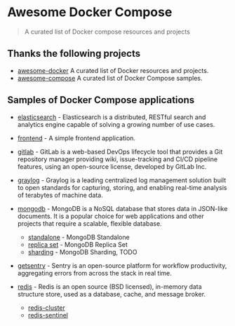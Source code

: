 # Awesome Docker Compose

> A curated list of Docker compose resources and projects

## Thanks the following projects

- [awesome-docker](https://github.com/veggiemonk/awesome-docker) A curated list of Docker resources and projects.
- [awesome-compose](https://github.com/docker/awesome-compose) A curated list of Docker Compose samples.

## Samples of Docker Compose applications

- [elasticsearch](./elasticsearch/README.md) - Elasticsearch is a distributed, RESTful search and analytics engine capable of solving a growing number of use cases.

- [frontend](./frontend/README.md) - A simple frontend application.

- [gitlab](./gitlab/README.md) - GitLab is a web-based DevOps lifecycle tool that provides a Git repository manager providing wiki, issue-tracking and CI/CD pipeline features, using an open-source license, developed by GitLab Inc.

- [graylog](./graylog/README.md) - Graylog is a leading centralized log management solution built to open standards for capturing, storing, and enabling real-time analysis of terabytes of machine data.

- [mongodb](./mongodb/readme.md) - MongoDB is a NoSQL database that stores data in JSON-like documents. It is a popular choice for web applications and other projects that require a scalable, flexible database.

  - [standalone](./mongodb/standalone/README.md) - MongoDB Standalone
  - [replica set](./mongodb/replica-set/README.md) - MongoDB Replica Set
  - [sharding]() - MongoDB Sharding, TODO

- [getsentry](https://github.com/getsentry/self-hosted) - Sentry is an open-source platform for workflow productivity, aggregating errors from across the stack in real time.

- [redis](./redis/README.md) - Redis is an open source (BSD licensed), in-memory data structure store, used as a database, cache, and message broker.
  - [redis-cluster](./redis/redis-cluster/README.md)
  - [redis-sentinel](./redis/redis-sentinel/README.md)
